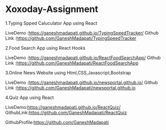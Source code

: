 # Xoxoday-Assignment


1.Typing Spped Caluculator App using React

LiveDemo    :https://ganeshmadapati.github.io/TypingSpeedTracker/
Github Link  :https://github.com/GaneshMadapati/TypingSpeedTracker

2.Food Search App using React Hooks

LiveDemo     :https://ganeshmadapati.github.io/ReactFoodSearchApp/
Github Link  :https://github.com/GaneshMadapati/ReactFoodSearchApp

3.Online News Website using Html,CSS,Javascript,Bootstrap

LiveDemo      :https://ganeshmadapati.github.io/newsportal.github.io/
Github Link   :https://github.com/GaneshMadapati/newsportal.github.io

4.Quiz App using React

LiveDemo:https://ganeshmadapati.github.io/ReactQuiz/
GithubLink:https://github.com/GaneshMadapati/ReactQuiz


GithubProfile:https://github.com/GaneshMadapati

